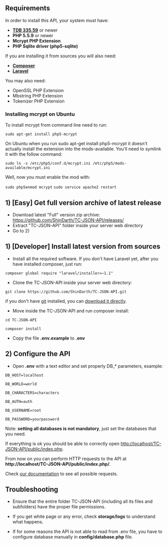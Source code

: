## Requirements

In order to install this API, your system must have:

- **[TDB 335.59](https://github.com/TrinityCore/TrinityCore/releases/)** or newer
- **PHP 5.5.9** or newer
- **Mcrypt PHP Extension**
- **PHP Sqlite driver (php5-sqlite)**

If you are installing it from sources you will also need:

- **[Composer](https://getcomposer.org/)**
- **[Laravel](http://laravel.com)**

You may also need:

- OpenSSL PHP Extension
- Mbstring PHP Extension
- Tokenizer PHP Extension

### Installing mcrypt on Ubuntu

To install mcrypt from command line need to run:

`sudo apt-get install php5-mcrypt`

On Ubuntu when you run sudo apt-get install php5-mcrypt it doesn't actually install the extension into the mods-available. You'll need to symlink it with the follow command:


`sudo ln -s /etc/php5/conf.d/mcrypt.ini /etc/php5/mods-available/mcrypt.ini`

Well, now you must enable the mod with:

`sudo php5enmod mcrypt`
`sudo service apache2 restart`


## 1) [Easy] Get full version archive of latest release

- Download latest "Full" version zip archive: https://github.com/ShinDarth/TC-JSON-API/releases/
- Extract "TC-JSON-API" folder inside your server web directory
- Go to 2)

## 1) [Developer] Install latest version from sources

- Install all the required software. If you don't have Laravel yet, after you have installed composer, just run:

`composer global require "laravel/installer=~1.1"`

- Clone the TC-JSON-API inside your server web directory:

`git clone https://github.com/ShinDarth/TC-JSON-API.git`

if you don't have [git](http://git-scm.com/) installed, you can [download it directly](https://github.com/ShinDarth/TC-JSON-API/archive/master.zip).

- Move inside the TC-JSON-API and run composer install:

`cd TC-JSON-API`

`composer install`

- Copy the file **.env.example** to **.env**

## 2) Configure the API

- Open **.env** with a text editor and set properly DB_* parameters, example:

`DB_HOST=localhost`

`DB_WORLD=world`

`DB_CHARACTERS=characters`

`DB_AUTH=auth`

`DB_USERNAME=root`

`DB_PASSWORD=yourpassword`

Note: **setting all databases is not mandatory**, just set the databases that you need.

If everything is ok you should be able to correctly open [http://localhost/TC-JSON-API/public/index.php](http://localhost/TC-JSON-API/public/index.php).

From now on you can perform HTTP requests to the API at **http://localhost/TC-JSON-API/public/index.php/**.

Check [our documentation](https://github.com/ShinDarth/TC-JSON-API/wiki) to see all possible requests.

## Troubleshooting

- Ensure that the entire folder TC-JSON-API (including all its files and subfolders) have the proper file permissions.

- If you get white page or any error, check **storage/logs** to understand what happens.

- If for some reasons the API is not able to read from .env file, you have to configure database manually in **config/database.php** file.
